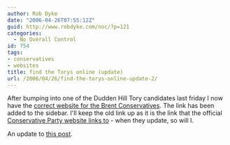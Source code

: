 ```yaml
---
author: Rob Dyke
date: "2006-04-26T07:55:12Z"
guid: http://www.robdyke.com/noc/?p=121
categories:
  - No Overall Control
id: 754
tags:
- conservatives
- websites
title: find the Torys online (update)
url: /2006/04/26/find-the-torys-online-update-2/
---
```

After bumping into one of the Dudden Hill Tory candidates last friday I now have the [correct website for the Brent Conservatives](http://www.brentconservatives.org.uk). The link has been added to the sidebar. I'll keep the old link up as it is the link that the official [Conservative Party website links to](http://www.conservatives.com/tile.do?def=people.constituency.page&#38;obj_id=1453&#38;post_code=NW2%204RS) - when they update, so will I.

An update to [this post](http://www.robdyke.com/bec/?p=93).